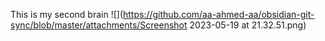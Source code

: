 This is my second brain ![](https://github.com/aa-ahmed-aa/obsidian-git-sync/blob/master/attachments/Screenshot 2023-05-19 at 21.32.51.png)
